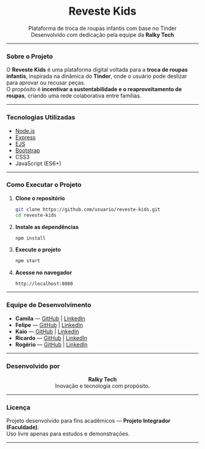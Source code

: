 <h1 align="center"> Reveste Kids</h1>

<p align="center">
  Plataforma de troca de roupas infantis com base no Tinder   
  <br>
  Desenvolvido com dedicação pela equipe da <b>Ralky Tech</b>
</p>

---

### Sobre o Projeto

O **Reveste Kids** é uma plataforma digital voltada para a **troca de roupas infantis**, inspirada na dinâmica do **Tinder**, onde o usuário pode deslizar para aprovar ou recusar peças.  
O propósito é **incentivar a sustentabilidade e o reaproveitamento de roupas**, criando uma rede colaborativa entre famílias.

---

### Tecnologias Utilizadas

- [Node.js](https://nodejs.org/)  
- [Express](https://expressjs.com/)  
- [EJS](https://ejs.co/)  
- [Bootstrap](https://getbootstrap.com/)  
- CSS3  
- JavaScript (ES6+)

---

### Como Executar o Projeto

1. **Clone o repositório**
   ```bash
   git clone https://github.com/usuario/reveste-kids.git
   cd reveste-kids
   ```

2. **Instale as dependências**
   ```bash
   npm install
   ```

3. **Execute o projeto**
   ```bash
   npm start
   ```

4. **Acesse no navegador**
   ```
   http://localhost:8080
   ```

---

### Equipe de Desenvolvimento

- **Camila** — [GitHub](https://github.com/MaxPichy) | [LinkedIn](https://www.linkedin.com/in/camila-machado-996373261/)  
- **Felipe** — [GitHub](https://github.com/Felipecg2k2) | [LinkedIn](https://www.linkedin.com/in/felipecg2k2/)  
- **Kaio** — [GitHub](https://github.com/KaioSumikawa) | [LinkedIn](https://www.linkedin.com/in/kaio-sumikawa/)
- **Ricardo** — [GitHub](https://github.com/ricardosugano) | [LinkedIn](https://www.linkedin.com/in/ricardo-sugano-25b528365/)
- **Rogério** — [GitHub](https://github.com/toledorp) | [LinkedIn](https://www.linkedin.com/in/rogerio-pupo-964ab5244/)  

---

### Desenvolvido por

<p align="center">
  <b>Ralky Tech</b><br>
  Inovação e tecnologia com propósito.
</p>

---

### Licença

Projeto desenvolvido para fins acadêmicos — **Projeto Integrador (Faculdade)**.  
Uso livre apenas para estudos e demonstrações.

---
